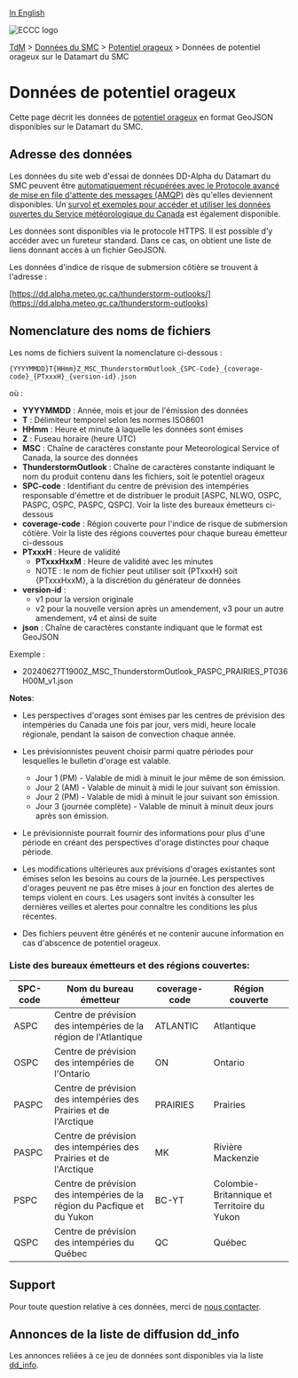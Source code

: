 [In English](readme_thunderstorm-outlooks-datamart_en.md)

![ECCC logo](../../img_eccc-logo.png)

[TdM](../../readme_fr.md) > [Données du SMC](../readme_fr.md) > [Potentiel orageux](readme_thunderstorm-outlooks_fr.md) > Données de potentiel orageux sur le Datamart du SMC

# Données de potentiel orageux

Cette page décrit les données de [potentiel orageux](readme_thunderstorm-outlooks_fr.md) en format GeoJSON disponibles sur le Datamart du SMC.

## Adresse des données 

Les données du site web d'essai de données DD-Alpha du Datamart du SMC peuvent être [automatiquement récupérées avec le Protocole avancé de mise en file d'attente des messages (AMQP)](../../msc-datamart/amqp_fr.md) dès qu'elles deviennent disponibles. Un [survol et exemples pour accéder et utiliser les données ouvertes du Service météorologique du Canada](../../usage/readme_fr.md) est également disponible.

Les données sont disponibles via le protocole HTTPS. Il est possible d’y accéder avec un fureteur standard. Dans ce cas, on obtient une liste de liens donnant accès à un fichier GeoJSON.

Les données d'indice de risque de submersion côtière se trouvent à l'adresse :

[https://dd.alpha.meteo.gc.ca/thunderstorm-outlooks/](https://dd.alpha.meteo.gc.ca/thunderstorm-outlooks)

## Nomenclature des noms de fichiers 

Les noms de fichiers suivent la nomenclature ci-dessous :

`{YYYYMMDD}T{HHmm}Z_MSC_ThunderstormOutlook_{SPC-Code}_{coverage-code}_{PTxxxH}_{version-id}.json`

où :

* __YYYYMMDD__ : Année, mois et jour de l'émission des données
* __T__ : Délimiteur temporel selon les normes ISO8601
* __HHmm__ : Heure et minute à laquelle les données sont émises
* __Z__ : Fuseau horaire (heure UTC)
* __MSC__ : Chaîne de caractères constante pour Meteorological Service of Canada, la source des données
* __ThunderstormOutlook__ : Chaîne de caractères constante indiquant le nom du produit contenu dans les fichiers, soit le potentiel orageux
* __SPC-code__ : Identifiant du centre de prévision des intempéries responsable d'émettre et de distribuer le produit [ASPC, NLWO, OSPC, PASPC, OSPC, PASPC, QSPC]. Voir la liste des bureaux émetteurs ci-dessous
* __coverage-code__ : Région couverte pour l'indice de risque de submersion côtière. Voir la liste des régions couvertes pour chaque bureau émetteur ci-dessous
* __PTxxxH__ : Heure de validité 
     * __PTxxxHxxM__ : Heure de validité avec les minutes 
     * NOTE : le nom de fichier peut utiliser soit {PTxxxH} soit {PTxxxHxxM}, à la discrétion du générateur de données
* __version-id__ : 
     * v1 pour la version originale
     * v2 pour la nouvelle version après un amendement, v3 pour un autre amendement, v4 et ainsi de suite
* __json__ : Chaîne de caractères constante indiquant que le format est GeoJSON

Exemple :

* 20240627T1900Z_MSC_ThunderstormOutlook_PASPC_PRAIRIES_PT036H00M_v1.json

**Notes**:

* Les perspectives d'orages sont émises par les centres de prévision des intempéries du Canada une fois par jour, vers midi, heure locale régionale, pendant la saison de convection chaque année. 

* Les prévisionnistes peuvent choisir parmi quatre périodes pour lesquelles le bulletin d'orage est valable.
     * Jour 1 (PM) - Valable de midi à minuit le jour même de son émission.
     * Jour 2 (AM) - Valable de minuit à midi le jour suivant son émission.
     * Jour 2 (PM) - Valable de midi à minuit le jour suivant son émission.
     * Jour 3 (journée complète) - Valable de minuit à minuit deux jours après son émission.

* Le prévisionniste pourrait fournir des informations pour plus d'une période en créant des perspectives d'orage distinctes pour chaque période.

* Les modifications ultérieures aux prévisions d'orages existantes sont émises selon les besoins au cours de la journée. Les perspectives d'orages peuvent ne pas être mises à jour en fonction des alertes de temps violent en cours. Les usagers sont invités à consulter les dernières veilles et alertes pour connaître les conditions les plus récentes.

* Des fichiers peuvent être générés et ne contenir aucune information en cas d'abscence de potentiel orageux.

### Liste des bureaux émetteurs et des régions couvertes:

| SPC-code | Nom du bureau émetteur | coverage-code | Région couverte |
| ------ | ------ | ------ | ------ |
| ASPC | Centre de prévision des intempéries de la région de l'Atlantique | ATLANTIC | Atlantique |
| OSPC | Centre de prévision des intempéries de l'Ontario | ON | Ontario |
| PASPC| Centre de prévision des intempéries des Prairies et de l'Arctique | PRAIRIES | Prairies |
| PASPC| Centre de prévision des intempéries des Prairies et de l'Arctique | MK | Rivière Mackenzie |
| PSPC | Centre de prévision des intempéries de la région du Pacfique et du Yukon | BC-YT | Colombie-Britannique et Territoire du Yukon |
| QSPC | Centre de prévision des intempéries du Québec | QC | Québec |

## Support

Pour toute question relative à ces données, merci de [nous contacter](https://weather.gc.ca/mainmenu/contact_us_f.html).

## Annonces de la liste de diffusion dd_info 

Les annonces reliées à ce jeu de données sont disponibles via la liste [dd_info](https://comm.collab.science.gc.ca/mailman3/postorius/lists/dd_info/).
